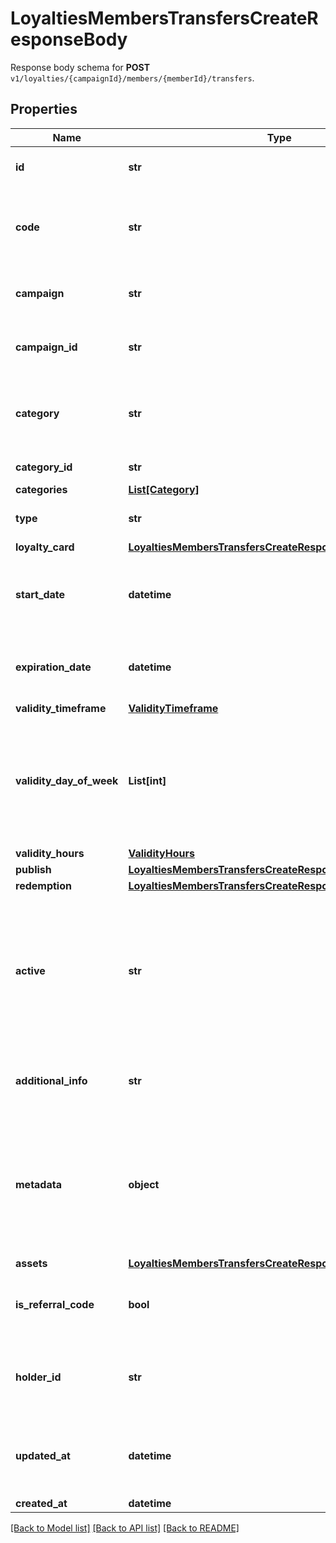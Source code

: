 # LoyaltiesMembersTransfersCreateResponseBody

Response body schema for **POST** `v1/loyalties/{campaignId}/members/{memberId}/transfers`.

## Properties

Name | Type | Description | Notes
------------ | ------------- | ------------- | -------------
**id** | **str** | Assigned by the Voucherify API, identifies the voucher. | [optional] 
**code** | **str** | A code that identifies a voucher. Pattern can use all letters of the English alphabet, Arabic numerals, and special characters. | [optional] 
**campaign** | **str** | A unique campaign name, identifies the voucher&#39;s parent campaign. | [optional] 
**campaign_id** | **str** | Assigned by the Voucherify API, identifies the voucher&#39;s parent campaign. | [optional] 
**category** | **str** | Tag defining the category that this voucher belongs to. Useful when listing vouchers using the List Vouchers endpoint. | [optional] 
**category_id** | **str** | Unique category ID assigned by Voucherify. | [optional] 
**categories** | [**List[Category]**](Category.md) |  | [optional] 
**type** | **str** | Defines the type of the voucher. | [optional] [default to 'LOYALTY_CARD']
**loyalty_card** | [**LoyaltiesMembersTransfersCreateResponseBodyLoyaltyCard**](LoyaltiesMembersTransfersCreateResponseBodyLoyaltyCard.md) |  | [optional] 
**start_date** | **datetime** | Activation timestamp defines when the code starts to be active in ISO 8601 format. Voucher is inactive before this date. | [optional] 
**expiration_date** | **datetime** | Expiration timestamp defines when the code expires in ISO 8601 format. Voucher is inactive after this date. | [optional] 
**validity_timeframe** | [**ValidityTimeframe**](ValidityTimeframe.md) |  | 
**validity_day_of_week** | **List[int]** | Integer array corresponding to the particular days of the week in which the voucher is valid.  - &#x60;0&#x60; Sunday - &#x60;1&#x60; Monday - &#x60;2&#x60; Tuesday - &#x60;3&#x60; Wednesday - &#x60;4&#x60; Thursday - &#x60;5&#x60; Friday - &#x60;6&#x60; Saturday | 
**validity_hours** | [**ValidityHours**](ValidityHours.md) |  | [optional] 
**publish** | [**LoyaltiesMembersTransfersCreateResponseBodyPublish**](LoyaltiesMembersTransfersCreateResponseBodyPublish.md) |  | [optional] 
**redemption** | [**LoyaltiesMembersTransfersCreateResponseBodyRedemption**](LoyaltiesMembersTransfersCreateResponseBodyRedemption.md) |  | [optional] 
**active** | **str** | A flag to toggle the voucher on or off. You can disable a voucher even though it&#39;s within the active period defined by the start_date and expiration_date.  - &#x60;true&#x60; indicates an active voucher - &#x60;false&#x60; indicates an inactive voucher | [optional] 
**additional_info** | **str** | An optional field to keep any extra textual information about the code such as a code description and details. | [optional] 
**metadata** | **object** | The metadata object stores all custom attributes assigned to the code. A set of key/value pairs that you can attach to a voucher object. It can be useful for storing additional information about the voucher in a structured format. | [optional] 
**assets** | [**LoyaltiesMembersTransfersCreateResponseBodyAssets**](LoyaltiesMembersTransfersCreateResponseBodyAssets.md) |  | [optional] 
**is_referral_code** | **bool** | Flag indicating whether this voucher is a referral code; &#x60;true&#x60; for campaign type &#x60;REFERRAL_PROGRAM&#x60;. | [optional] 
**holder_id** | **str** | Unique customer identifier of the redeemable holder. It equals to the customer ID assigned by Voucherify. | [optional] 
**updated_at** | **datetime** | Timestamp representing the date and time when the voucher was last updated in ISO 8601 format. | [optional] 
**created_at** | **datetime** |  | [optional] 

[[Back to Model list]](../README.md#documentation-for-models) [[Back to API list]](../README.md#documentation-for-api-endpoints) [[Back to README]](../README.md)


